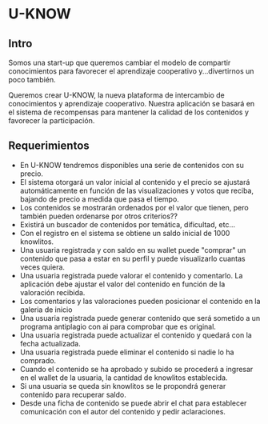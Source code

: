 # U-KNOW

## Intro
Somos una start-up que queremos cambiar el modelo de compartir conocimientos para favorecer el aprendizaje cooperativo y...divertirnos un poco también.

Queremos crear U-KNOW, la nueva plataforma de intercambio de conocimientos y aprendizaje cooperativo. Nuestra aplicación se basará en el sistema de recompensas para mantener la calidad de los contenidos y favorecer la participación.

## Requerimientos

- En U-KNOW tendremos disponibles una serie de contenidos con su precio.
- El sistema otorgará un valor inicial al contenido y el precio se ajustará automáticamente en función de las visualizaciones y votos que reciba, bajando de precio a medida que pasa el tiempo.
- Los contenidos se mostrarán ordenados por el valor que tienen, pero también pueden ordenarse por otros criterios??
- Existirá un buscador de contenidos por temática, dificultad, etc...
- Con el registro en el sistema se obtiene un saldo inicial de 1000 knowlitos.
- Una usuaria registrada y con saldo en su wallet puede "comprar" un contenido que pasa a estar en su perfil y puede visualizarlo cuantas veces quiera.
- Una usuaria registrada puede valorar el contenido y comentarlo. La aplicación debe ajustar el valor del contenido en función de la valoración recibida.
- Los comentarios y las valoraciones pueden posicionar el contenido en la galeria de inicio
- Una usuaria registrada puede generar contenido que será sometido a un programa antiplagio con ai para comprobar que es original.
- Una usuaria registrada puede actualizar el contenido y quedará con la fecha actualizada.
- Una usuaria registrada puede eliminar el contenido si nadie lo ha comprado.
- Cuando el contenido se ha aprobado y subido se procederá a ingresar en el wallet de la usuaria, la cantidad de knowlitos establecida.
- Si una usuaria se queda sin knowlitos se le propondrá generar contenido para recuperar saldo.
- Desde una ficha de contenido se puede abrir el chat para establecer comunicación con el autor del contenido y pedir aclaraciones.





